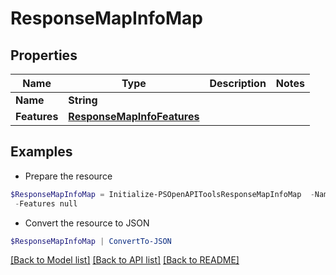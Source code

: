 # ResponseMapInfoMap
## Properties

Name | Type | Description | Notes
------------ | ------------- | ------------- | -------------
**Name** | **String** |  | 
**Features** | [**ResponseMapInfoFeatures**](ResponseMapInfoFeatures.md) |  | 

## Examples

- Prepare the resource
```powershell
$ResponseMapInfoMap = Initialize-PSOpenAPIToolsResponseMapInfoMap  -Name null `
 -Features null
```

- Convert the resource to JSON
```powershell
$ResponseMapInfoMap | ConvertTo-JSON
```

[[Back to Model list]](../README.md#documentation-for-models) [[Back to API list]](../README.md#documentation-for-api-endpoints) [[Back to README]](../README.md)

